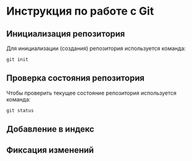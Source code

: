 # **Инструкция по работе с Git**

## Инициализация репозитория

Для инициализации (создания) репозитория используется команда: 

    git init

## Проверка состояния репозитория

Чтобы проверить текущее состояние репозитория используется команда:

    git status

## Добавление в индекс

## Фиксация изменений
